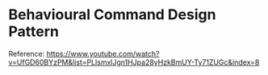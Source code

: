 # Behavioural Command Design Pattern
Reference: https://www.youtube.com/watch?v=UfGD60BYzPM&list=PLlsmxlJgn1HJpa28yHzkBmUY-Ty71ZUGc&index=8